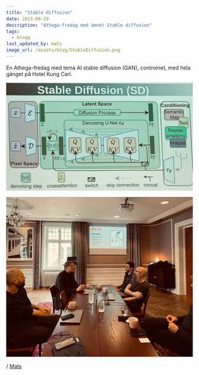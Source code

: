 ```yaml
---
title: "Stable diffusion"
date: 2023-09-29
description: "Athega-fredag med ämnet Stable diffusion"
tags:
  - blogg
last_updated_by: mats
image_url: /assets/blog/StableDiffusion.png
---
```

En Athega-fredag med tema AI stable diffusion (GAN), controlnet, med hela gänget på Hotel Kung Carl.

![Atehga](/assets/blog/StableDiffusion.png)

![Atehga](/assets/blog/stable2.jpeg)

/ [Mats](/mats)
